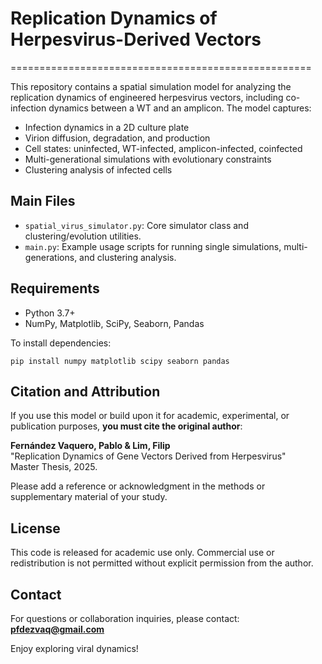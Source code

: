 # Replication Dynamics of Herpesvirus-Derived Vectors
====================================================

This repository contains a spatial simulation model for analyzing the replication dynamics
of engineered herpesvirus vectors, including co-infection dynamics between a WT
and an amplicon. The model captures:

- Infection dynamics in a 2D culture plate
- Virion diffusion, degradation, and production
- Cell states: uninfected, WT-infected, amplicon-infected, coinfected
- Multi-generational simulations with evolutionary constraints
- Clustering analysis of infected cells

Main Files
----------
- `spatial_virus_simulator.py`: Core simulator class and clustering/evolution utilities.
- `main.py`: Example usage scripts for running single simulations, multi-generations, and clustering analysis.

Requirements
------------
- Python 3.7+
- NumPy, Matplotlib, SciPy, Seaborn, Pandas

To install dependencies:

    pip install numpy matplotlib scipy seaborn pandas

Citation and Attribution
------------------------
If you use this model or build upon it for academic, experimental, or publication purposes,
**you must cite the original author**:

**Fernández Vaquero, Pablo & Lim, Filip**  
"Replication Dynamics of Gene Vectors Derived from Herpesvirus"  
Master Thesis, 2025.

Please add a reference or acknowledgment in the methods or supplementary material of your study.

License
-------
This code is released for academic use only. Commercial use or redistribution is not permitted
without explicit permission from the author.

Contact
-------
For questions or collaboration inquiries, please contact:
**pfdezvaq@gmail.com**

Enjoy exploring viral dynamics!

